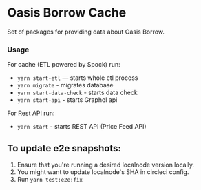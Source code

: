 # Oasis Borrow Cache

Set of packages for providing data about Oasis Borrow.

### Usage

For cache (ETL powered by Spock) run:

- `yarn start-etl` — starts whole etl process
- `yarn migrate` - migrates database
- `yarn start-data-check` - starts data check
- `yarn start-api` - starts Graphql api

For Rest API run:

- `yarn start` - starts REST API (Price Feed API)

## To update e2e snapshots:

1. Ensure that you're running a desired localnode version locally.
2. You might want to update localnode's SHA in circleci config.
3. Run `yarn test:e2e:fix`